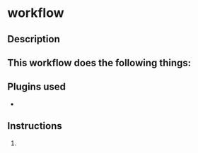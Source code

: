 # workflow

## Description

This workflow does the following things:
- 

## Plugins used

- 

## Instructions

1. 

